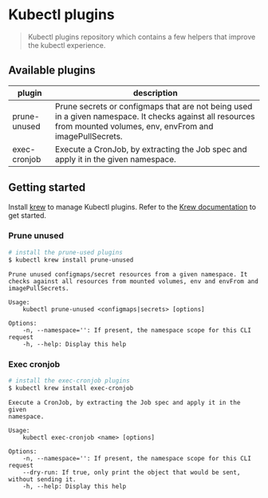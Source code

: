 Kubectl plugins
===============

> Kubectl plugins repository which contains a few helpers that improve the
kubectl experience.

## Available plugins

|  plugin      | description |
|--------------|-------------|
| prune-unused | Prune secrets or configmaps that are not being used in a given namespace. It checks against all resources from mounted volumes, env, envFrom and imagePullSecrets.
| exec-cronjob | Execute a CronJob, by extracting the Job spec and apply it in the given namespace.

## Getting started

Install [krew](https://krew.dev) to manage Kubectl plugins. Refer to the
[Krew documentation](https://krew.dev) to get started.

### Prune unused

```bash
# install the prune-used plugins
$ kubectl krew install prune-unused
```

```
Prune unused configmaps/secret resources from a given namespace. It
checks against all resources from mounted volumes, env and envFrom and
imagePullSecrets.

Usage:
    kubectl prune-unused <configmaps|secrets> [options]

Options:
    -n, --namespace='': If present, the namespace scope for this CLI request
    -h, --help: Display this help
```
### Exec cronjob

```bash
# install the exec-cronjob plugins
$ kubectl krew install exec-cronjob
```

```
Execute a CronJob, by extracting the Job spec and apply it in the given
namespace.

Usage:
    kubectl exec-cronjob <name> [options]

Options:
    -n, --namespace='': If present, the namespace scope for this CLI request
    --dry-run: If true, only print the object that would be sent, without sending it.
    -h, --help: Display this help
```
